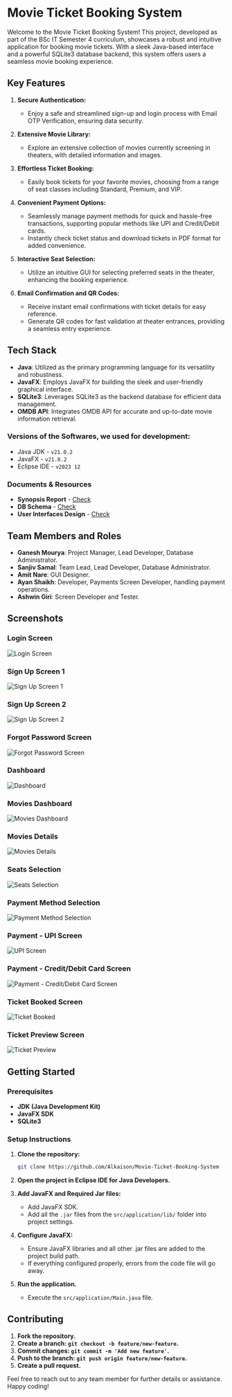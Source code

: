 # Movie Ticket Booking System

Welcome to the Movie Ticket Booking System! This project, developed as part of the BSc IT Semester 4 curriculum, showcases a robust and intuitive application for booking movie tickets. With a sleek Java-based interface and a powerful SQLite3 database backend, this system offers users a seamless movie booking experience.

## Key Features

1. **Secure Authentication:**

   - Enjoy a safe and streamlined sign-up and login process with Email OTP Verification, ensuring data security.

2. **Extensive Movie Library:**

   - Explore an extensive collection of movies currently screening in theaters, with detailed information and images.

3. **Effortless Ticket Booking:**

   - Easily book tickets for your favorite movies, choosing from a range of seat classes including Standard, Premium, and VIP.

4. **Convenient Payment Options:**

   - Seamlessly manage payment methods for quick and hassle-free transactions, supporting popular methods like UPI and Credit/Debit cards.
   - Instantly check ticket status and download tickets in PDF format for added convenience.

5. **Interactive Seat Selection:**

   - Utilize an intuitive GUI for selecting preferred seats in the theater, enhancing the booking experience.

6. **Email Confirmation and QR Codes:**

   - Receive instant email confirmations with ticket details for easy reference.
   - Generate QR codes for fast validation at theater entrances, providing a seamless entry experience.

## Tech Stack

- **Java**: Utilized as the primary programming language for its versatility and robustness.
- **JavaFX**: Employs JavaFX for building the sleek and user-friendly graphical interface.
- **SQLite3**: Leverages SQLite3 as the backend database for efficient data management.
- **OMDB API**: Integrates OMDB API for accurate and up-to-date movie information retrieval.

### Versions of the Softwares, we used for development:

- Java JDK - `v21.0.2`
- JavaFX - `v21.0.2`
- Eclipse IDE - `v2023 12`

### Documents & Resources

- **Synopsis Report** - [Check](./Movie-Ticket-Booking-Management-System.pdf)
- **DB Schema** - [Check](https://app.eraser.io/workspace/freVQPx2kKihWa6JRkm3?elements=Eb7gNhDD2cNNixTv2wKuBw)
- **User Interfaces Design** - [Check](https://app.eraser.io/workspace/freVQPx2kKihWa6JRkm3?elements=o9i9GZu08Yh4SsWWOWHnGw)

## Team Members and Roles

- **Ganesh Mourya**: Project Manager, Lead Developer, Database Administrator.
- **Sanjiv Samal**: Team Lead, Lead Developer, Database Administrator.
- **Amit Nare**: GUI Designer.
- **Ayan Shaikh**: Developer, Payments Screen Developer, handling payment operations.
- **Ashwin Giri**: Screen Developer and Tester.

## Screenshots

### Login Screen

![Login Screen](https://i.postimg.cc/vZWgXvJV/login.png)

### Sign Up Screen 1

![Sign Up Screen 1](https://i.postimg.cc/DwV4qNMh/signup-1.png)

### Sign Up Screen 2

![Sign Up Screen 2](https://i.postimg.cc/15VNVSMM/signup-2.png)

### Forgot Password Screen

![Forgot Password Screen](https://i.postimg.cc/pdR9SFv1/forgot.png)

### Dashboard

![Dashboard](https://i.postimg.cc/vBX5hv6z/dashboard.png)

### Movies Dashboard

![Movies Dashboard](https://i.postimg.cc/fbNXhPcC/movies-dashboard.png)

### Movies Details

![Movies Details](https://i.postimg.cc/Y09Ysm6w/movie-details.png)

### Seats Selection

![Seats Selection](https://i.postimg.cc/MpjbwRh6/seats-selection.png)

### Payment Method Selection

![Payment Method Selection](https://i.postimg.cc/kXGvjLst/payments-selection.png)

### Payment - UPI Screen

![UPI Screen](https://i.postimg.cc/43kvxygz/upi-screen.png)

### Payment - Credit/Debit Card Screen

![Payment - Credit/Debit Card Screen](https://i.postimg.cc/zfCCbNz4/credit-debit-screen.png)

### Ticket Booked Screen

![Ticket Booked](https://i.postimg.cc/63BdCPTq/ticket-booked.png)

### Ticket Preview Screen

![Ticket Preview](https://i.postimg.cc/59nmSfBV/ticket-preview.png)

## Getting Started

### Prerequisites

- **JDK (Java Development Kit)**
- **JavaFX SDK**
- **SQLite3**

### Setup Instructions

1. **Clone the repository:**

   ```bash
   git clone https://github.com/Alkaison/Movie-Ticket-Booking-System
   ```

2. **Open the project in Eclipse IDE for Java Developers.**

3. **Add JavaFX and Required Jar files:**

   - Add JavaFX SDK.
   - Add all the `.jar` files from the `src/application/lib/` folder into project settings.

4. **Configure JavaFX:**

   - Ensure JavaFX libraries and all other .jar files are added to the project build path.
   - If everything configured properly, errors from the code file will go away.

5. **Run the application.**

   - Execute the `src/application/Main.java` file.

## Contributing

1. **Fork the repository.**
2. **Create a branch: `git checkout -b feature/new-feature`.**
3. **Commit changes: `git commit -m 'Add new feature'`.**
4. **Push to the branch: `git push origin feature/new-feature`.**
5. **Create a pull request.**

Feel free to reach out to any team member for further details or assistance. Happy coding!
